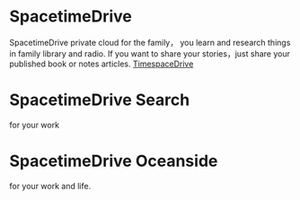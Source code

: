 # SpacetimeDrive
SpacetimeDrive private cloud for the family， you learn and research things in family library and radio. If you want to share your stories，just share your published book or notes articles.
[TimespaceDrive](https://github.com/JungleWarriorMuLan/SpacetimeDrive/blob/master/timespacedrive.icns)

# SpacetimeDrive Search
 for your work

# SpacetimeDrive Oceanside 
for your work and life.
